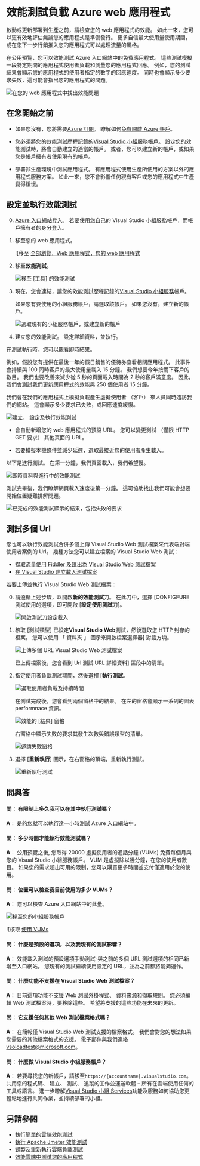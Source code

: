 <properties
   pageTitle="測試您的 Azure web 應用程式的效能 |Microsoft Azure"
   description="執行 Azure web 應用程式效能測試，以檢查您的應用程式如何處理使用者載入。 測量回應時間，然後尋找錯誤的可能問題。"
   services="app-service\web"
   documentationCenter=""
   authors="ecfan"
   manager="douge"
   editor="jimbe"/>

<tags
   ms.service="app-service-web"
   ms.workload="web"
   ms.tgt_pltfrm="na"
   ms.devlang="na"
   ms.topic="article"
   ms.date="05/25/2016"
   ms.author="estfan; manasma; ahomer"/>

# <a name="performance-test-your-azure-web-app-under-load"></a>效能測試負載 Azure web 應用程式

啟動或更新部署到生產之前，請檢查您的 web 應用程式的效能。 如此一來，您可以更有效地評估無論您的應用程式是準備發行。 更多自信最大使用量使用期間，或在您下一步行銷推入您的應用程式可以處理流量的風格。

在公用預覽，您可以效能測試 Azure 入口網站中的免費應用程式。
這些測試模擬一段特定期間的應用程式使用者負載和測量您的應用程式回應。 例如，您的測試結果會顯示您的應用程式的使用者指定的數字的回應速度。 同時也會顯示多少要求失敗，這可能會指出您的應用程式的問題。      

![在您的 web 應用程式中找出效能問題](./media/app-service-web-app-performance-test/azure-np-perf-test-overview.png)

## <a name="before-you-start"></a>在您開始之前

* 如果您沒有，您將需要[Azure 訂閱](https://account.windowsazure.com/subscriptions)。 瞭解如何[免費開啟 Azure 帳戶](https://azure.microsoft.com/pricing/free-trial/?WT.mc_id=A261C142F)。

* 您必須將您的效能測試歷程記錄的[Visual Studio 小組服務](https://www.visualstudio.com/products/what-is-visual-studio-online-vs)帳戶。 設定您的效能測試時，將會自動建立的適當的帳戶。 或者，您可以建立新的帳戶，或如果您是帳戶擁有者使用現有的帳戶。 

* 部署非生產環境中測試應用程式。 有應用程式使用生產所使用的方案以外的應用程式服務方案。 如此一來，您不會影響任何現有客戶或您的應用程式中生產變得緩慢。 

## <a name="set-up-and-run-your-performance-test"></a>設定並執行效能測試

0.  [Azure 入口網站](https://portal.azure.com)登入。 若要使用您自己的 Visual Studio 小組服務帳戶，而帳戶擁有者的身分登入。

0.  移至您的 web 應用程式。

    ![移至 [全部瀏覽，Web 應用程式，您的 web 應用程式](./media/app-service-web-app-performance-test/azure-np-web-apps.png)

0.  移至**效能測試**。

    ![移至 [工具] 的效能測試](./media/app-service-web-app-performance-test/azure-np-web-app-details-tools-expanded.png)
 
0. 現在，您會連結，讓您的效能測試歷程記錄的[Visual Studio 小組服務](https://www.visualstudio.com/products/what-is-visual-studio-online-vs)帳戶。

    如果您有要使用的小組服務帳戶，請選取該帳戶。 如果您沒有，建立新的帳戶。

    ![選取現有的小組服務帳戶，或建立新的帳戶](./media/app-service-web-app-performance-test/azure-np-no-vso-account.png)

0.  建立您的效能測試。 設定詳細資料，並執行。 

在測試執行時，您可以觀看即時結果。

例如，假設您有提供在最後一年的假日銷售的優待券查看相關應用程式。 此事件會持續與 100 同時客戶的最大使用量載入 15 分鐘。 我們想要今年按兩下客戶的數目。 我們也要改善來減少從 5 秒的頁面載入時間為 2 秒的客戶滿意度。 因此，我們會測試我們更新應用程式的效能與 250 個使用者 15 分鐘。

我們會在我們的應用程式上模擬負載產生虛擬使用者 （客戶） 來人員同時造訪我們的網站。 這會顯示多少要求已失敗，或回應速度緩慢。

  ![建立、 設定及執行效能測試](./media/app-service-web-app-performance-test/azure-np-new-performance-test.png)

   *  會自動新增您的 web 應用程式的預設 URL。 
   您可以變更測試 （僅限 HTTP GET 要求） 其他頁面的 URL。

   *  若要模擬本機條件並減少延遲，選取最接近您的使用者產生載入。

  以下是進行測試。 在第一分鐘，我們頁面載入，我們希望慢。

  ![即時資料與進行中的效能測試](./media/app-service-web-app-performance-test/azure-np-running-perf-test.png)

  測試完畢後，我們瞭解網頁載入速度後第一分鐘。 這可協助找出我們可能會想要開始位置疑難排解問題。

  ![已完成的效能測試顯示的結果，包括失敗的要求](./media/app-service-web-app-performance-test/azure-np-perf-test-done.png)

## <a name="test-multiple-urls"></a>測試多個 Url

您也可以執行效能測試合併多個上傳 Visual Studio Web 測試檔案來代表端對端使用者案例的 Url。 幾種方法您可以建立檔案的 Visual Studio Web 測試︰

* [擷取流量使用 Fiddler 及匯出為 Visual Studio Web 測試檔案](http://docs.telerik.com/fiddler/Save-And-Load-Traffic/Tasks/VSWebTest)
* [在 Visual Studio 建立載入測試檔案](https://www.visualstudio.com/docs/test/performance-testing/run-performance-tests-app-before-release)

若要上傳並執行 Visual Studio Web 測試檔案︰
 
0. 請遵循上述步驟，以開啟**新的效能測試**刀。
   在此刀中，選擇 [CONFIGFURE 測試使用的選項，即可開啟 [**設定使用測試**刀]。  

    ![開啟測試刀設定載入](./media/app-service-web-app-performance-test/multiple-01-authoring-blade.png)

0. 核取 [測試類型] 已設定**Visual Studio Web**測試，然後選取您 HTTP 封存的檔案。
    您可以使用 「 資料夾 」 圖示來開啟檔案選擇器] 對話方塊。

    ![上傳多個 URL Visual Studio Web 測試檔案](./media/app-service-web-app-performance-test/multiple-01-authoring-blade2.png)

    已上傳檔案後，您會看到 Url 測試 URL 詳細資料] 區段中的清單。
 
0. 指定使用者負載測試期間，然後選擇 [**執行測試**。

    ![選取使用者負載及持續時間](./media/app-service-web-app-performance-test/multiple-01-authoring-blade3.png)

    在測試完成後，您會看到兩個窗格中的結果。 在左的窗格會顯示一系列的圖表 performnace 資訊。

    ![效能的 [結果] 窗格](./media/app-service-web-app-performance-test/multiple-01a-results.png)

    右窗格中顯示失敗的要求其發生次數與錯誤類型的清單。

    ![邀請失敗窗格](./media/app-service-web-app-performance-test/multiple-01b-results.png)

0. 選擇 [**重新執行**] 圖示，在右窗格的頂端，重新執行測試。

    ![重新執行測試](./media/app-service-web-app-performance-test/multiple-rerun-test.png)

##  <a name="q--a"></a>問與答

#### <a name="q-is-there-a-limit-on-how-long-i-can-run-a-test"></a>問︰ 有限制上多久我可以在其中執行測試嗎？ 

**A**︰ 是的您就可以執行達一小時測試 Azure 入口網站中。

#### <a name="q-how-much-time-do-i-get-to-run-performance-tests"></a>問︰ 多少時間才能執行效能測試嗎？ 

**A**︰ 公用預覽之後, 您取得 20000 虛擬使用者的通話分鐘 (VUMs) 免費每個月與您的 Visual Studio 小組服務帳戶。 VUM 是虛擬除以幾分鐘，在您的使用者數目。 如果您的需求超出可用的限制，您可以購買更多時間並支付僅適用於您的使用。

#### <a name="q-where-can-i-check-how-many-vums-ive-used-so-far"></a>問︰ 位置可以檢查我目前使用的多少 VUMs？

**A**︰ 您可以檢查 Azure 入口網站中的此量。

![移至您的小組服務帳戶](./media/app-service-web-app-performance-test/azure-np-vso-accounts.png)

![核取 [使用 VUMs](./media/app-service-web-app-performance-test/azure-np-vso-accounts-vum-summary.png)

#### <a name="q-what-is-the-default-option-and-are-my-existing-tests-impacted"></a>問︰ 什麼是預設的選項，以及我現有的測試影響？

**A**︰ 效能載入測試的預設選項手動測試-與之前的多個 URL 測試選項的相同已新增至入口網站。
您現有的測試繼續使用設定的 URL，並為之前都將能夠運作。

#### <a name="q-what-features-not-supported-in-the-visual-studio-web-test-file"></a>問︰ 什麼功能不支援在 Visual Studio Web 測試檔案？

**A**︰ 目前這項功能不支援 Web 測試外掛程式、 資料來源和擷取規則。 您必須編輯 Web 測試檔案時，要移除這些。 希望將支援的這些功能在未來的更新。

#### <a name="q-does-it-support-any-other-web-test-file-formats"></a>問︰ 它支援任何其他 Web 測試檔案格式嗎？
  
**A**︰ 在簡報僅 Visual Studio Web 測試支援的檔案格式。
我們會對您的想法如果您需要的其他檔案格式的支援。 電子郵件與我們連絡[vsoloadtest@microsoft.com](mailto:vsoloadtest@microsoft.com)。

#### <a name="q-what-else-can-i-do-with-a-visual-studio-team-services-account"></a>問︰ 什麼做 Visual Studio 小組服務帳戶？

**A**︰ 若要尋找您的新帳戶，請移至```https://{accountname}.visualstudio.com```。 共用您的程式碼、 建立、 測試、 追蹤的工作並運送軟體 – 所有在雲端使用任何的工具或語言。 進一步瞭解[Visual Studio 小組 Services](https://www.visualstudio.com/products/what-is-visual-studio-online-vs)功能及服務如何協助您更輕鬆地進行共同作業，並持續部署的小組。

## <a name="see-also"></a>另請參閱

* [執行簡單的雲端效能測試](https://www.visualstudio.com/docs/test/performance-testing/getting-started/get-started-simple-cloud-load-test)
* [執行 Apache Jmeter 效能測試](https://www.visualstudio.com/docs/test/performance-testing/getting-started/get-started-jmeter-test)
* [錄製及重新執行雲端負載測試](https://www.visualstudio.com/docs/test/performance-testing/getting-started/record-and-replay-cloud-load-tests)
* [效能雲端中測試您的應用程式](https://www.visualstudio.com/docs/test/performance-testing/getting-started/getting-started-with-performance-testing)
